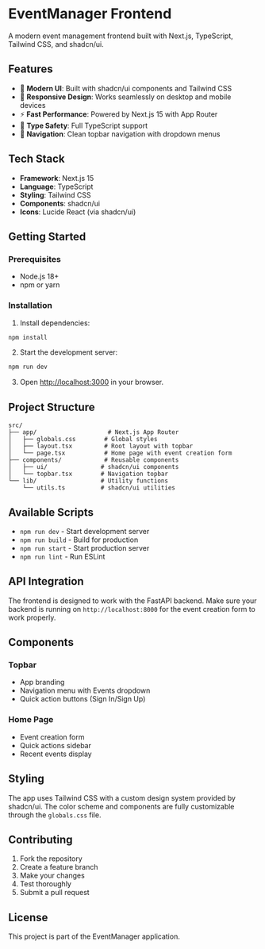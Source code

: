 # EventManager Frontend

A modern event management frontend built with Next.js, TypeScript, Tailwind CSS, and shadcn/ui.

## Features

- 🎨 **Modern UI**: Built with shadcn/ui components and Tailwind CSS
- 📱 **Responsive Design**: Works seamlessly on desktop and mobile devices
- ⚡ **Fast Performance**: Powered by Next.js 15 with App Router
- 🎯 **Type Safety**: Full TypeScript support
- 🧭 **Navigation**: Clean topbar navigation with dropdown menus

## Tech Stack

- **Framework**: Next.js 15
- **Language**: TypeScript
- **Styling**: Tailwind CSS
- **Components**: shadcn/ui
- **Icons**: Lucide React (via shadcn/ui)

## Getting Started

### Prerequisites

- Node.js 18+ 
- npm or yarn

### Installation

1. Install dependencies:
```bash
npm install
```

2. Start the development server:
```bash
npm run dev
```

3. Open [http://localhost:3000](http://localhost:3000) in your browser.

## Project Structure

```
src/
├── app/                    # Next.js App Router
│   ├── globals.css        # Global styles
│   ├── layout.tsx         # Root layout with topbar
│   └── page.tsx           # Home page with event creation form
├── components/            # Reusable components
│   ├── ui/               # shadcn/ui components
│   └── topbar.tsx        # Navigation topbar
└── lib/                  # Utility functions
    └── utils.ts          # shadcn/ui utilities
```

## Available Scripts

- `npm run dev` - Start development server
- `npm run build` - Build for production
- `npm run start` - Start production server
- `npm run lint` - Run ESLint

## API Integration

The frontend is designed to work with the FastAPI backend. Make sure your backend is running on `http://localhost:8000` for the event creation form to work properly.

## Components

### Topbar
- App branding
- Navigation menu with Events dropdown
- Quick action buttons (Sign In/Sign Up)

### Home Page
- Event creation form
- Quick actions sidebar
- Recent events display

## Styling

The app uses Tailwind CSS with a custom design system provided by shadcn/ui. The color scheme and components are fully customizable through the `globals.css` file.

## Contributing

1. Fork the repository
2. Create a feature branch
3. Make your changes
4. Test thoroughly
5. Submit a pull request

## License

This project is part of the EventManager application.